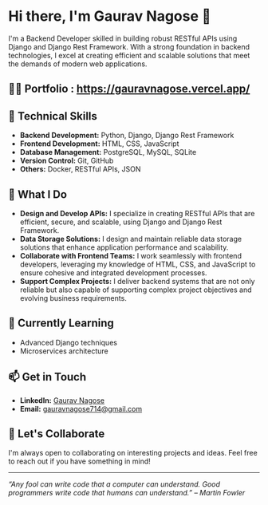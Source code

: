 # Hi there, I'm Gaurav Nagose 👋

I'm a Backend Developer skilled in building robust RESTful APIs using Django and Django Rest Framework. With a strong foundation in backend technologies, I excel at creating efficient and scalable solutions that meet the demands of modern web applications. 

## 💁🏻 Portfolio : https://gauravnagose.vercel.app/

## 🔧 Technical Skills
- **Backend Development:** Python, Django, Django Rest Framework
- **Frontend Development:** HTML, CSS, JavaScript
- **Database Management:** PostgreSQL, MySQL, SQLite
- **Version Control:** Git, GitHub
- **Others:** Docker, RESTful APIs, JSON

## 🌟 What I Do
- **Design and Develop APIs:** I specialize in creating RESTful APIs that are efficient, secure, and scalable, using Django and Django Rest Framework.
- **Data Storage Solutions:** I design and maintain reliable data storage solutions that enhance application performance and scalability.
- **Collaborate with Frontend Teams:** I work seamlessly with frontend developers, leveraging my knowledge of HTML, CSS, and JavaScript to ensure cohesive and integrated development processes.
- **Support Complex Projects:** I deliver backend systems that are not only reliable but also capable of supporting complex project objectives and evolving business requirements.

## 🌱 Currently Learning
- Advanced Django techniques
- Microservices architecture

## 📫 Get in Touch
- **LinkedIn:** [Gaurav Nagose](https://www.linkedin.com/in/gaurav-nagose-b80676278/)
- **Email:** [gauravnagose714@gmail.com](mailto:gauravnagose714@gmail.com)

## 🤝 Let's Collaborate
I'm always open to collaborating on interesting projects and ideas. Feel free to reach out if you have something in mind!

---

*“Any fool can write code that a computer can understand. Good programmers write code that humans can understand.” – Martin Fowler*
